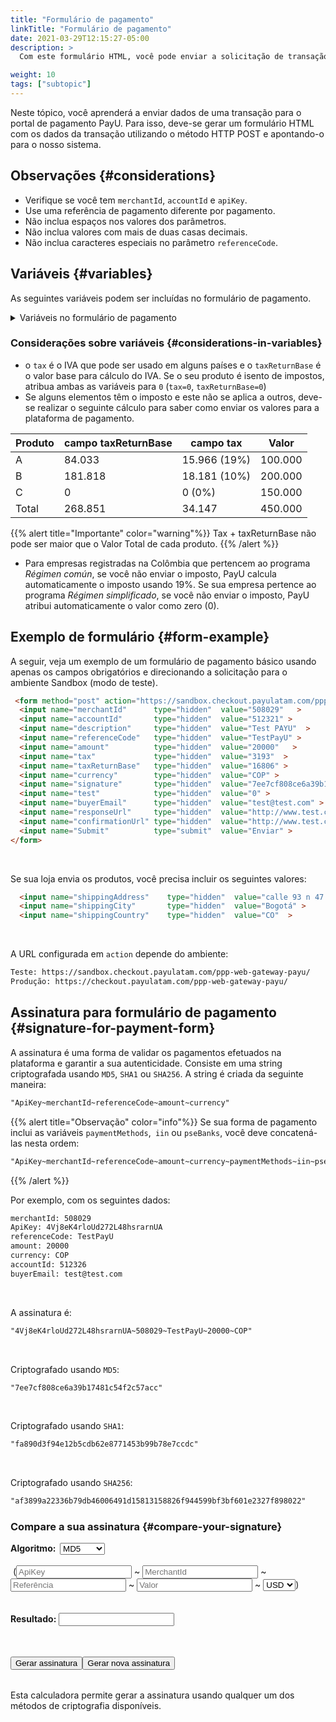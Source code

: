 ```yaml
---
title: "Formulário de pagamento"
linkTitle: "Formulário de pagamento"
date: 2021-03-29T12:15:27-05:00
description: >
  Com este formulário HTML, você pode enviar a solicitação de transação para nosso portal de pagamento junto com as informações de compra. Envie a solicitação usando o método HTTP POST.

weight: 10
tags: ["subtopic"]
---
```

<script src="http://ajax.aspnetcdn.com/ajax/jquery.validate/1.13.0/jquery.validate.min.js"></script>
<script src="http://ajax.aspnetcdn.com/ajax/jquery.validate/1.13.0/additional-methods.min.js"></script>
<script src="/js/signature-generator/md5.js"></script>
<script src="/js/signature-generator/sha1.js"></script>
<script src="/js/signature-generator/sha256.js"></script>
<script src="/js/signature-generator/signature-generator.js"></script>

Neste tópico, você aprenderá a enviar dados de uma transação para o portal de pagamento PayU. Para isso, deve-se gerar um formulário HTML com os dados da transação utilizando o método HTTP POST e apontando-o para o nosso sistema.

## Observações {#considerations}
* Verifique se você tem `merchantId`, `accountId` e `apiKey`.
* Use uma referência de pagamento diferente por pagamento.
* Não inclua espaços nos valores dos parâmetros.
* Não inclua valores com mais de duas casas decimais.
* Não inclua caracteres especiais no parâmetro `referenceCode`.


## Variáveis {#variables}
As seguintes variáveis podem ser incluídas no formulário de pagamento.

<details>
<summary>Variáveis no formulário de pagamento</summary>
<br>
<div class="variables"></div>

| Campo | Tipo | Tamanho | Descrição | Obrigatório |
|-|-|-|-|:-:|
| merchantId | Número | 12 | Número de identificação da sua loja no sistema PayU. Você encontrará este número no e-mail de criação de conta. | ✓ | 
| referenceCode | Alfanumérico | 255 | Referência da venda ou ordem. Deve ser exclusiva para cada transação enviada ao sistema. Normalmente, é uma forma de identificar as solicitações enviadas para a plataforma de pagamento. | ✓ | 
| accountId | Número | 6 | ID da conta do usuário para cada país associado à loja. Esta variável é usada para exibir os métodos de pagamento disponíveis para este país. | ✓ | 
| description | Alfanumérico | 255 | Descrição da venda. | ✓ | 
| currency | Alfanumérico | 3 | A respectiva moeda na qual o pagamento é feito. O processo de reconciliação é realizado em pesos na taxa representativa do dia.<br>[Veja as moedas aceitas]({{< ref "response-codes-and-variables.html#accepted-currencies" >}}). | ✓ | 
| amount | Número | 14 | Valor total da transação. Ele pode conter dois dígitos decimais. Exemplo 10000.00 ou 10000. | ✓ | 
| tax | Número | 14,2 | Valor do IVA da transação.<br>Na Colômbia, se nenhum IVA for enviado, o sistema aplica 19% automaticamente. Ele pode conter dois dígitos decimais, por exemplo 19000.00.<br>Se o produto ou serviço for isento de IVA, atribua `0` a esta variável. | ✓ | 
| discount | Número | 14,2 | Discount value applied to the sale. | — | 
| taxReturnBase | Número | 14,2 | Valor base para cálculo do VAT.<br>Se o produto ou serviço for isento de IVA, atribua `0` a esta variável. | ✓ | 
| additionalValue | Número | 14,2 | Valor adicional da venda. | — | 
| signature | Alfanumérico | 255 | Assinatura digital criada para cada transação. Consultar [Assinatura para forma de pagamento]({{< ref "payment-form.md#signature-for-payment-form" >}}) para aprender como gerar. | ✓ | 
| algorithmSignature | Alfanumérico | 255 | Algoritmo de criptografia da assinatura digital (campo `signature`). Os três algoritmos disponíveis são: `MD5`, `SHA` e `SHA256`. | — | 
| test | Número | 1 | Indica se a transação está em modo de teste ou produção. Definir `1` para teste e `0`para produção. | — | 
| lng | Alfanumérico | 3 | Idioma no qual a plataforma de pagamento deve ser exibida.<br>[Veja os idiomas disponíveis]({{< ref "response-codes-and-variables.html#supported-languages" >}}). | — | 
| extra1 | Alfanumérico | 255 | Campo adicional para envio de informações sobre a compra. | — | 
| extra2 | Alfanumérico | 255 | Campo adicional para envio de informações sobre a compra. | — | 
| extra3 | Alfanumérico | 255 | Campo adicional para envio de informações sobre a compra. | — | 
| template | Alfanumérico | 255 | Modelo para a página de pagamento. | — | 
| responseUrl | Alfanumérico | 255 | URL da página de resposta. | — | 
| confirmationUrl | Alfanumérico | 255 | URL da página de resposta. | — | 
| sourceUrl | Alfanumérico | 255 | URL de origem das transações do comércio. É aqui que o botão de pagamento está localizado. | — | 
| airline | Alfanumérico | 4 | Código da companhia aérea. | — | 
| billingAddress | Alfanumérico | 255 | Endereço de correspondência. | — | 
| shippingAddress | Alfanumérico | 255 | O endereço de entrega da mercadoria.<br><sup>\*</sup> Obrigatório se sua loja enviar o produto. | ✓* | 
| billingCity | Alfanumérico | 50 | Cidade associada ao endereço de cobrança. | — | 
| shippingCity | Alfanumérico | 50 | A cidade de entrega da mercadoria.<br><sup>\*</sup> Obrigatório se sua loja enviar o produto. | ✓* | 
| zipCode | Alfanumérico | 20 | Código postal. | — | 
| billingCountry | Alfanumérico | 2 | Código ISO do país associado ao endereço de cobrança. | — | 
| shippingCountry | Alfanumérico | 2 | O código ISO do país associado ao endereço de entrega da mercadoria.<br><sup>\*</sup> Obrigatório se sua loja enviar o produto.<br>[Veja os países de processamento]({{< ref "response-codes-and-variables.html#processing-countries" >}}). | ✓* | 
| buyerEmail | Alfanumérico | 255 | Campo que contém o e-mail do comprador para notificar o resultado da transação por e-mail. Recomenda-se validar se este campo foi fornecido no formulário. | ✓ | 
| telephone | Alfanumérico | 50 | O telefone residencial do comprador. | ✓ | 
| officeTelephone | Alfanumérico | 50 | O telefone do comprador em horário comercial. | — | 
| mobilePhone | Alfanumérico | 50 | O número do celular do comprador. Este valor será usado para preencher o formulário do cartão de crédito e será o telefone de contato. | — | 
| buyerFullName | Alfanumérico | 150 | O nome completo do comprador. | ✓ | 
| paymentMethods | Alfanumérico | 255 | Lista das formas de pagamento habilitadas no processo de pagamento.<br>Esta lista deve ser separada por vírgula e sem espaços em branco. Por exemplo: `VISA,MASTERCARD`.<br>YVocê pode incluir parcelas para as formas de pagamento adicionando-as usando hifens. Exemplo: `VISA-1-3,MASTERCARD-3-5-9`.<br>[Veja os métodos de pagamento disponíveis para seu país na coluna `Parâmetro paymentMethod`]({{< ref "select-your-payment-method.html" >}}). | — | 
| administrativeFee | Número | 14,2 | Valor da taxa administrativa. | — | 
| taxAdministrativeFee | Número | 14,2 | Valor do imposto da taxa administrativa. | — | 
| taxAdministrativeFeeReturnBase | Número | 14,2 | Valor base para cálculo do imposto da taxa administrativa. | — | 
| payerEmail | Alfanumérico | 255 | E-mail do pagador. | — | 
| payerPhone | Alfanumérico | 20 | Número de telefone do pagador. | — | 
| payerOfficePhone | Alfanumérico | 20 | Número de telefone do local de trabalho do pagador. | — | 
| payerMobilePhone | Alfanumérico | 20 | Número do celular do pagador. | — | 
| expirationDate | Alfanumérico | 19 | Prazo de validade das transações de pagamentos da Dinheiro. Formato:  `YYYY-MM-DD HH:mm:ss`.<br>Este valor deve ser inferior ao número padrão de dias para o pagamento à vista (15 dias para a Argentina e 7 dias para os demais países). | - | 
| payerFullName | Alfanumérico | 50 | O nome do pagador. Este valor será usado para preencher o formulário do cartão de crédito. | — | 
| payerDocument | Alfanumérico | 25 | O número de identificação do comprador. Este valor será usado para preencher o formulário do cartão de crédito. | — | 
| payerDocumentType | Alfanumérico | 25 | O tipo de identificação do comprador. Este valor será usado para preencher o formulário do cartão de crédito. | — | 
| iin | Alfanumérico | 2048 | Lista de Bins admitidos durante o processo de pagamento (separados por vírgula).<br>_Este parâmetro só pode ser utilizado por estabelecimentos que validem assinatura._ | - |
| paymentMethodsDescription | Alfanumérico | 255 | Descrição dos meios de pagamento e Caixas admitidas durante o processo de pagamento. | - |
| pseBanks | Alfanumérico | 255 | Lista de códigos bancários habilitados no processo de pagamento via PSE.<br>Esta lista deve ser separada por vírgula e sem espaços em branco. | - |
</details>

### Considerações sobre variáveis {#considerations-in-variables}
* o `tax` é o IVA que pode ser usado em alguns países e o `taxReturnBase` é o valor base para cálculo do IVA. Se o seu produto é isento de impostos, atribua ambas as variáveis para `0` (`tax=0`, `taxReturnBase=0`)
* Se alguns elementos têm o imposto e este não se aplica a outros, deve-se realizar o seguinte cálculo para saber como enviar os valores para a plataforma de pagamento.

| Produto | campo taxReturnBase | campo tax    | Valor  |
|---------|---------------------|--------------|---------|
| A       | 84.033              | 15.966 (19%) | 100.000 |
| B       | 181.818             | 18.181 (10%) | 200.000 |
| C       | 0                   | 0 (0%)       | 150.000 |
| Total   | 268.851             | 34.147       | 450.000 |

{{% alert title="Importante" color="warning"%}}
Tax + taxReturnBase não pode ser maior que o Valor Total de cada produto.
{{% /alert %}}

* Para empresas registradas na Colômbia que pertencem ao programa _Régimen común_, se você não enviar o imposto, PayU calcula automaticamente o imposto usando 19%. Se sua empresa pertence ao programa _Régimen simplificado_, se você não enviar o imposto, PayU atribui automaticamente o valor como zero (0).

## Exemplo de formulário {#form-example}
A seguir, veja um exemplo de um formulário de pagamento básico usando apenas os campos obrigatórios e direcionando a solicitação para o ambiente Sandbox (modo de teste).

```HTML
 <form method="post" action="https://sandbox.checkout.payulatam.com/ppp-web-gateway-payu/">
  <input name="merchantId"      type="hidden"  value="508029"   >
  <input name="accountId"       type="hidden"  value="512321" >
  <input name="description"     type="hidden"  value="Test PAYU"  >
  <input name="referenceCode"   type="hidden"  value="TestPayU" >
  <input name="amount"          type="hidden"  value="20000"   >
  <input name="tax"             type="hidden"  value="3193"  >
  <input name="taxReturnBase"   type="hidden"  value="16806" >
  <input name="currency"        type="hidden"  value="COP" >
  <input name="signature"       type="hidden"  value="7ee7cf808ce6a39b17481c54f2c57acc"  >
  <input name="test"            type="hidden"  value="0" >
  <input name="buyerEmail"      type="hidden"  value="test@test.com" >
  <input name="responseUrl"     type="hidden"  value="http://www.test.com/response" >
  <input name="confirmationUrl" type="hidden"  value="http://www.test.com/confirmation" >
  <input name="Submit"          type="submit"  value="Enviar" >
</form>
```
<br>

Se sua loja envia os produtos, você precisa incluir os seguintes valores:

```HTML
  <input name="shippingAddress"    type="hidden"  value="calle 93 n 47 - 65"   >
  <input name="shippingCity"       type="hidden"  value="Bogotá" >
  <input name="shippingCountry"    type="hidden"  value="CO"  >
```
<br>

A URL configurada em `action` depende do ambiente:

```HTML
Teste: https://sandbox.checkout.payulatam.com/ppp-web-gateway-payu/
Produção: https://checkout.payulatam.com/ppp-web-gateway-payu/
```

## Assinatura para formulário de pagamento {#signature-for-payment-form}
A assinatura é uma forma de validar os pagamentos efetuados na plataforma e garantir a sua autenticidade. Consiste em uma string criptografada usando `MD5`, `SHA1` ou `SHA256`. A string é criada da seguinte maneira:

```HTML
"ApiKey~merchantId~referenceCode~amount~currency"
```

{{% alert title="Observação" color="info"%}}
Se sua forma de pagamento inclui as variáveis `paymentMethods`,` iin` ou `pseBanks`, você deve concatená-las nesta ordem:

```HTML
"ApiKey~merchantId~referenceCode~amount~currency~paymentMethods~iin~pseBanks"
```
{{% /alert %}}

Por exemplo, com os seguintes dados:

```HTML
merchantId: 508029
ApiKey: 4Vj8eK4rloUd272L48hsrarnUA
referenceCode: TestPayU
amount: 20000
currency: COP
accountId: 512326
buyerEmail: test@test.com
```
<br>

A assinatura é:

```HTML
"4Vj8eK4rloUd272L48hsrarnUA~508029~TestPayU~20000~COP"
```
<br>

Criptografado usando `MD5`:

```HTML
"7ee7cf808ce6a39b17481c54f2c57acc"
```
<br>

Criptografado usando `SHA1`:

```HTML
"fa890d3f94e12b5cdb62e8771453b99b78e7ccdc"
```
<br>

Criptografado usando `SHA256`:

```HTML
"af3899a22336b79db46006491d15813158826f944599bf3bf601e2327f898022"
```

### Compare a sua assinatura {#compare-your-signature}

<!-- Signature generator -->
<div id="blue-box">
<span class="grey-text-13">
<div id = "div_generador" >

<form method="POST" id="signature_form" >
    <table>
        <span class="blue-text-13"><b>Algoritmo: &nbsp;</b></span>
        <select id = "signature_algorithm" class="calc_selector form_control">
            <option  value="md5">MD5</option>
            <option  value="sha1">SHA1</option>
            <option  value="sha256">SHA256</option>
        </select>
        <br>
        <br>
        <span class="calc_text">&nbsp;(</span>
        <input class="form_control" type="text"  id ="signature_apikey" name = "signature_apikey" placeholder="ApiKey" maxlength="26"> ~
        <input class="form_control number" type="text"  id ="signature_merchanId" name = "signature_merchanId" placeholder="MerchantId" maxlength="7"> ~
        <input class="form_control" type="text"  id ="signature_referenceCode" name = "signature_referenceCode" placeholder="Referência" maxlength="255"> ~
        <input class="form_control  number" type="text" id ="signature_amount" name = "signature_amount" placeholder="Valor" maxlength="14"> ~
        <select id = "signature_currency" class="calc_selector form_control" >
            <option  value="USD">USD</option>
            <option  value="COP">COP</option>
            <option  value="MXN">MXN</option>
            <option  value="ARS">ARS</option>
            <option  value="PEN">PEN</option>
            <option  value="BRL">BRL</option>
            <option  value="CLP">CLP</option>
        </select>
        <span class="calc_text">)</span>
        <br>
        <br>
        <br>
        <span class="blue-text-13"><b>Resultado:&nbsp;</b></span><input class="form_control" id ="signature_generated" name = "signature_generated" value = ""  readonly />
    </table>
    <br>
    <table width="50%"  border="0" cellspacing="2" cellpadding="2">
        <input type="button" name="signature_generate" id="signature_generate" value="Gerar assinatura" >
        <input type="button" name="signature_generate_again" id="signature_generate_again" value="Gerar nova assinatura" >
    </table>
</form>
</div>
</span>
</div>
<!-- End of signature generator -->

Esta calculadora permite gerar a assinatura usando qualquer um dos métodos de criptografia disponíveis.